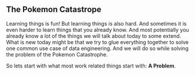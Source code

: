 ## The Pokemon Catastrope

Learning things is fun! But learning things is also hard. And sometimes it is even harder to learn things that you already know. And most potentially you already know a lot of the things we will talk about today to some extend.
What is new today might be that we try to glue everything together to solve one common use case of data engineering. And we will do so while solving the problem of the Pokemon Catastrophe.


So lets start with what most work related things start with: **A Problem**.
